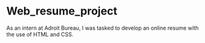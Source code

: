 # Web_resume_project
As an intern at Adroit Bureau, I was tasked to develop an online resume with the use of HTML and CSS.
